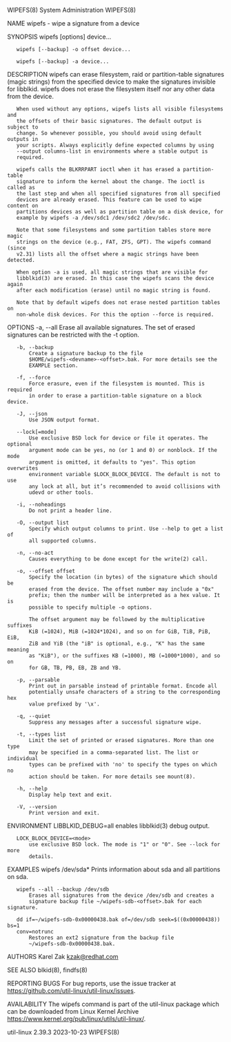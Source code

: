 WIPEFS(8)                    System Administration                   WIPEFS(8)

NAME
       wipefs - wipe a signature from a device

SYNOPSIS
       wipefs [options] device...

       wipefs [--backup] -o offset device...

       wipefs [--backup] -a device...

DESCRIPTION
       wipefs can erase filesystem, raid or partition-table signatures (magic
       strings) from the specified device to make the signatures invisible for
       libblkid. wipefs does not erase the filesystem itself nor any other
       data from the device.

       When used without any options, wipefs lists all visible filesystems and
       the offsets of their basic signatures. The default output is subject to
       change. So whenever possible, you should avoid using default outputs in
       your scripts. Always explicitly define expected columns by using
       --output columns-list in environments where a stable output is
       required.

       wipefs calls the BLKRRPART ioctl when it has erased a partition-table
       signature to inform the kernel about the change. The ioctl is called as
       the last step and when all specified signatures from all specified
       devices are already erased. This feature can be used to wipe content on
       partitions devices as well as partition table on a disk device, for
       example by wipefs -a /dev/sdc1 /dev/sdc2 /dev/sdc.

       Note that some filesystems and some partition tables store more magic
       strings on the device (e.g., FAT, ZFS, GPT). The wipefs command (since
       v2.31) lists all the offset where a magic strings have been detected.

       When option -a is used, all magic strings that are visible for
       libblkid(3) are erased. In this case the wipefs scans the device again
       after each modification (erase) until no magic string is found.

       Note that by default wipefs does not erase nested partition tables on
       non-whole disk devices. For this the option --force is required.

OPTIONS
       -a, --all
           Erase all available signatures. The set of erased signatures can be
           restricted with the -t option.

       -b, --backup
           Create a signature backup to the file
           $HOME/wipefs-<devname>-<offset>.bak. For more details see the
           EXAMPLE section.

       -f, --force
           Force erasure, even if the filesystem is mounted. This is required
           in order to erase a partition-table signature on a block device.

       -J, --json
           Use JSON output format.

       --lock[=mode]
           Use exclusive BSD lock for device or file it operates. The optional
           argument mode can be yes, no (or 1 and 0) or nonblock. If the mode
           argument is omitted, it defaults to "yes". This option overwrites
           environment variable $LOCK_BLOCK_DEVICE. The default is not to use
           any lock at all, but it’s recommended to avoid collisions with
           udevd or other tools.

       -i, --noheadings
           Do not print a header line.

       -O, --output list
           Specify which output columns to print. Use --help to get a list of
           all supported columns.

       -n, --no-act
           Causes everything to be done except for the write(2) call.

       -o, --offset offset
           Specify the location (in bytes) of the signature which should be
           erased from the device. The offset number may include a "0x"
           prefix; then the number will be interpreted as a hex value. It is
           possible to specify multiple -o options.

           The offset argument may be followed by the multiplicative suffixes
           KiB (=1024), MiB (=1024*1024), and so on for GiB, TiB, PiB, EiB,
           ZiB and YiB (the "iB" is optional, e.g., "K" has the same meaning
           as "KiB"), or the suffixes KB (=1000), MB (=1000*1000), and so on
           for GB, TB, PB, EB, ZB and YB.

       -p, --parsable
           Print out in parsable instead of printable format. Encode all
           potentially unsafe characters of a string to the corresponding hex
           value prefixed by '\x'.

       -q, --quiet
           Suppress any messages after a successful signature wipe.

       -t, --types list
           Limit the set of printed or erased signatures. More than one type
           may be specified in a comma-separated list. The list or individual
           types can be prefixed with 'no' to specify the types on which no
           action should be taken. For more details see mount(8).

       -h, --help
           Display help text and exit.

       -V, --version
           Print version and exit.

ENVIRONMENT
       LIBBLKID_DEBUG=all
           enables libblkid(3) debug output.

       LOCK_BLOCK_DEVICE=<mode>
           use exclusive BSD lock. The mode is "1" or "0". See --lock for more
           details.

EXAMPLES
       wipefs /dev/sda*
           Prints information about sda and all partitions on sda.

       wipefs --all --backup /dev/sdb
           Erases all signatures from the device /dev/sdb and creates a
           signature backup file ~/wipefs-sdb-<offset>.bak for each signature.

       dd if=~/wipefs-sdb-0x00000438.bak of=/dev/sdb seek=$((0x00000438)) bs=1
       conv=notrunc
           Restores an ext2 signature from the backup file
           ~/wipefs-sdb-0x00000438.bak.

AUTHORS
       Karel Zak <kzak@redhat.com>

SEE ALSO
       blkid(8), findfs(8)

REPORTING BUGS
       For bug reports, use the issue tracker at
       https://github.com/util-linux/util-linux/issues.

AVAILABILITY
       The wipefs command is part of the util-linux package which can be
       downloaded from Linux Kernel Archive
       <https://www.kernel.org/pub/linux/utils/util-linux/>.

util-linux 2.39.3                 2023-10-23                         WIPEFS(8)

